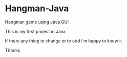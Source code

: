 # Hangman-Java
Hangman game using Java GUI

This is my first project in Java 

If there any thing to change or to add i'm happy to know it 

Thanks
